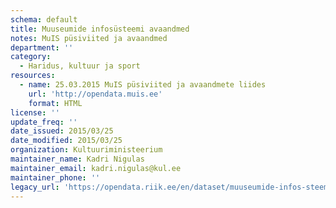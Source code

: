 ```yaml
---
schema: default
title: Muuseumide infosüsteemi avaandmed
notes: MuIS püsiviited ja avaandmed
department: ''
category:
  - Haridus, kultuur ja sport
resources:
  - name: 25.03.2015 MuIS püsiviited ja avaandmete liides
    url: 'http://opendata.muis.ee'
    format: HTML
license: ''
update_freq: ''
date_issued: 2015/03/25
date_modified: 2015/03/25
organization: Kultuuriministeerium
maintainer_name: Kadri Nigulas
maintainer_email: kadri.nigulas@kul.ee
maintainer_phone: ''
legacy_url: 'https://opendata.riik.ee/en/dataset/muuseumide-infos-steemi-avaandmed'
---
```


